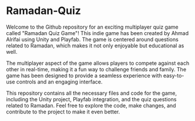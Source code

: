# Ramadan-Quiz
Welcome to the Github repository for an exciting multiplayer quiz game called "Ramadan Quiz Game"! 
This indie game has been created by Ahmad Alrifai using Unity and Playfab. The game is centered around questions related to Ramadan, which makes it not only enjoyable but educational as well.

The multiplayer aspect of the game allows players to compete against each other in real-time, making it a fun way to challenge friends and family. The game has been designed to provide a seamless experience with easy-to-use controls and an engaging interface.

This repository contains all the necessary files and code for the game, including the Unity project, Playfab integration, and the quiz questions related to Ramadan. Feel free to explore the code, make changes, and contribute to the project to make it even better.
